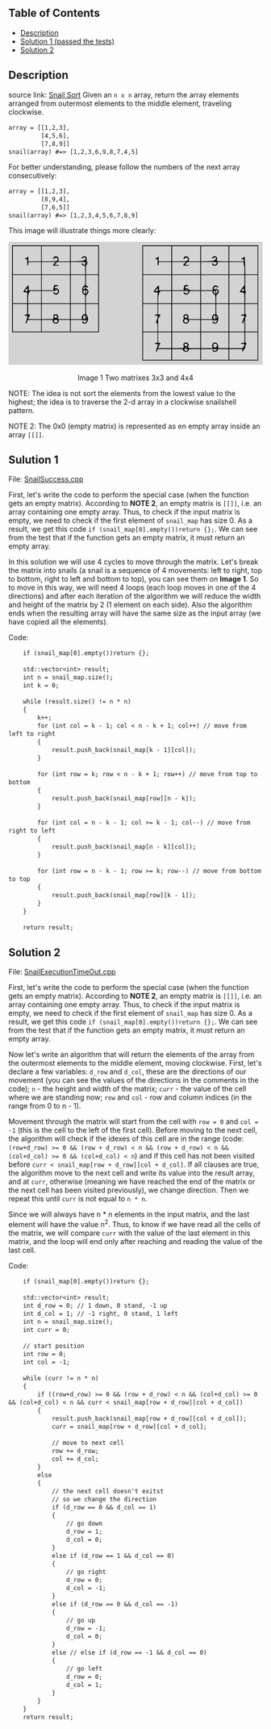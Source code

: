 ## Table of Contents
* [Description](#description )
* [Solution 1 (passed the tests)](#solution-1)
* [Solution 2](#solution-2)

## Description
source link: [Snail Sort](https://www.codewars.com/kata/521c2db8ddc89b9b7a0000c1)
Given an `n x n` array, return the array elements arranged from outermost elements to the middle element, traveling clockwise.
```
array = [[1,2,3],
         [4,5,6],
         [7,8,9]]
snail(array) #=> [1,2,3,6,9,8,7,4,5]
```
For better understanding, please follow the numbers of the next array consecutively:
```
array = [[1,2,3],
         [8,9,4],
         [7,6,5]]
snail(array) #=> [1,2,3,4,5,6,7,8,9]
```
This image will illustrate things more clearly:

![Two matrixes 3x3 and 4x4](Codewars_array_image.png)
<p align="center">
    Image 1 Two matrixes 3x3 and 4x4
</p>

NOTE: The idea is not sort the elements from the lowest value to the highest; the idea is to traverse the 2-d array in a clockwise snailshell pattern.

NOTE 2: The 0x0 (empty matrix) is represented as en empty array inside an array  `[[]]`.

## Sulution 1
File: [SnailSuccess.cpp](SnailSuccess.cpp)

First, let's write the code to perform the special case (when the function gets an empty matrix). According to **NOTE 2**, an empty matrix is `[[]]`, i.e. an array containing one empty array. Thus, to check if the input matrix is empty, we need to check if the first element of `snail_map` has size 0. As a result, we get this code `if (snail_map[0].empty())return {};`. We can see from the test that if the function gets an empty matrix, it must return an empty array.

In this solution we will use 4 cycles to move through the matrix. Let's break the matrix into snails (a snail is a sequence of 4 movements: left to right, top to bottom, right to left and bottom to top), you can see them on **Image 1**. So to move in this way, we will need 4 loops (each loop moves in one of the 4 directions) and after each iteration of the algorithm we will reduce the width and height of the matrix by 2 (1 element on each side). Also the algorithm ends when the resulting array will have the same size as the input array (we have copied all the elements).

Code:
```
    if (snail_map[0].empty())return {};

    std::vector<int> result;
    int n = snail_map.size();
    int k = 0;

    while (result.size() != n * n)
    {
        k++;
        for (int col = k - 1; col < n - k + 1; col++) // move from left to right
        {
            result.push_back(snail_map[k - 1][col]);
        }

        for (int row = k; row < n - k + 1; row++) // move from top to bottom
        {
            result.push_back(snail_map[row][n - k]);
        }

        for (int col = n - k - 1; col >= k - 1; col--) // move from right to left
        {
            result.push_back(snail_map[n - k][col]);
        }

        for (int row = n - k - 1; row >= k; row--) // move from bottom to top
        {
            result.push_back(snail_map[row][k - 1]);
        }
    }

    return result;
```

## Solution 2
File: [SnailExecutionTimeOut.cpp](SnailExecutionTimeOut.cpp)

First, let's write the code to perform the special case (when the function gets an empty matrix). According to **NOTE 2**, an empty matrix is `[[]]`, i.e. an array containing one empty array. Thus, to check if the input matrix is empty, we need to check if the first element of `snail_map` has size 0. As a result, we get this code `if (snail_map[0].empty())return {};`. We can see from the test that if the function gets an empty matrix, it must return an empty array.

Now let's write an algorithm that will return the elements of the array from the outermost elements to the middle element, moving clockwise. First, let's declare a few variables: `d_row` and `d_col`, these are the directions of our movement (you can see the values of the directions in the comments in the code); `n` - the height and width of the matrix; `curr` - the value of the cell where we are standing now; `row` and `col` - row and column indices (in the range from 0 to n - 1).


Movement through the matrix will start from the cell with `row = 0` and `col = -1` (this is the cell to the left of the first cell). Before moving to the next cell, the algorithm will check if the idexes of this cell are in the range (code: `(row+d_row) >= 0 && (row + d_row) < n && (row + d_row) < n && (col+d_col) >= 0 && (col+d_col) < n`) and if this cell has not been visited before `curr < snail_map[row + d_row][col + d_col]`. If all clauses are true, the algorithm move to the next cell and write its value into the result array, and at `curr`, otherwise (meaning we have reached the end of the matrix or the next cell has been visited previously), we change direction. Then we repeat this until `curr` is not equal to `n * n`.

Since we will always have n * n elements in the input matrix, and the last element will have the value n<sup>2</sup>. Thus, to know if we have read all the cells of the matrix, we will compare `curr` with the value of the last element in this matrix, and the loop will end only after reaching and reading the value of the last cell.

Code:
```
    if (snail_map[0].empty())return {};

    std::vector<int> result;
    int d_row = 0; // 1 down, 0 stand, -1 up
    int d_col = 1; // -1 right, 0 stand, 1 left
    int n = snail_map.size();
    int curr = 0;

    // start position
    int row = 0;
    int col = -1;

    while (curr != n * n)
    {
        if ((row+d_row) >= 0 && (row + d_row) < n && (col+d_col) >= 0 && (col+d_col) < n && curr < snail_map[row + d_row][col + d_col])
        {
            result.push_back(snail_map[row + d_row][col + d_col]);
            curr = snail_map[row + d_row][col + d_col];

            // move to next cell
            row += d_row;
            col += d_col;
        }
        else
        {
            // the next cell doesn't exitst
            // so we change the direction
            if (d_row == 0 && d_col == 1)
            {
                // go down
                d_row = 1;
                d_col = 0;
            }
            else if (d_row == 1 && d_col == 0)
            {
                // go right
                d_row = 0;
                d_col = -1;
            }
            else if (d_row == 0 && d_col == -1)
            {
                // go up
                d_row = -1;
                d_col = 0;
            }
            else // else if (d_row == -1 && d_col == 0)
            {
                // go left
                d_row = 0;
                d_col = 1;
            }
        }
    }
    return result;
```